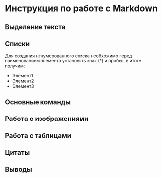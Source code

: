 # Инструкция по работе с Markdown
## Выделение текста 
## Списки

Для создания ненумерованного списка необхожимо перед наименованием элемента установить знак (*) и пробел, в итоге получим:

* Элемент1
* Элемент2
* Элемент3

## Основные команды
## Работа с изображениями
## Работа с таблицами
## Цитаты
## Выводы